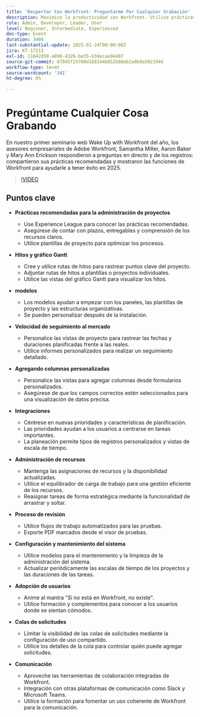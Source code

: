 ```yaml
---
title: 'Despertar Con Workfront: Preguntarme Por Cualquier Grabación'
description: Maximice la productividad con Workfront. Utilice prácticas recomendadas, hitos, modelos e integraciones. Administrar recursos, revisiones y configuración del sistema. Fomentar la adopción de usuarios y agilizar la comunicación.
role: Admin, Developer, Leader, User
level: Beginner, Intermediate, Experienced
doc-type: Event
duration: 3404
last-substantial-update: 2025-01-24T00:00:00Z
jira: KT-17213
exl-id: 11842d50-a898-4326-be35-634ecaa94487
source-git-commit: 87945f25760d168144b852b88eb2a0b9a5021946
workflow-type: tm+mt
source-wordcount: '341'
ht-degree: 0%

---
```


# Pregúntame Cualquier Cosa Grabando

En nuestro primer seminario web Wake Up with Workfront del año, los asesores empresariales de Adobe Workfront, Samantha Miller, Aaron Baker y Mary Ann Erickson respondieron a preguntas en directo y de los registros: compartieron sus prácticas recomendadas y mostraron las funciones de Workfront para ayudarle a tener éxito en 2025.

>[!VIDEO](https://video.tv.adobe.com/v/3443085/?learn=on&enablevpops)

## Puntos clave

* **Prácticas recomendadas para la administración de proyectos**

   * Use Experience League para conocer las prácticas recomendadas.
   * Asegúrese de contar con plazos, entregables y comprensión de los recursos claros.
   * Utilice plantillas de proyecto para optimizar los procesos.

* **Hitos y gráfico Gantt**

   * Cree y utilice rutas de hitos para rastrear puntos clave del proyecto.
   * Adjuntar rutas de hitos a plantillas o proyectos individuales.
   * Utilice las vistas del gráfico Gantt para visualizar los hitos.

* **modelos**

   * Los modelos ayudan a empezar con los paneles, las plantillas de proyecto y las estructuras organizativas.
   * Se pueden personalizar después de la instalación.

* **Velocidad de seguimiento al mercado**

   * Personalice las vistas de proyecto para rastrear las fechas y duraciones planificadas frente a las reales.
   * Utilice informes personalizados para realizar un seguimiento detallado.

* **Agregando columnas personalizadas**

   * Personalice las vistas para agregar columnas desde formularios personalizados.
   * Asegúrese de que los campos correctos estén seleccionados para una visualización de datos precisa.

* **Integraciones**

   * Céntrese en nuevas prioridades y características de planificación.
   * Las prioridades ayudan a los usuarios a centrarse en tareas importantes.
   * La planeación permite tipos de registros personalizados y vistas de escala de tiempo.

* **Administración de recursos**

   * Mantenga las asignaciones de recursos y la disponibilidad actualizadas.
   * Utilice el equilibrador de carga de trabajo para una gestión eficiente de los recursos.
   * Reasignar tareas de forma estratégica mediante la funcionalidad de arrastrar y soltar.

* **Proceso de revisión**

   * Utilice flujos de trabajo automatizados para las pruebas.
   * Exporte PDF marcados desde el visor de pruebas.

* **Configuración y mantenimiento del sistema**

   * Utilice modelos para el mantenimiento y la limpieza de la administración del sistema.
   * Actualizar periódicamente las escalas de tiempo de los proyectos y las duraciones de las tareas.

* **Adopción de usuarios**

   * Anime al mantra &quot;Si no está en Workfront, no existe&quot;.
   * Utilice formación y complementos para conocer a los usuarios donde se sientan cómodos.

* **Colas de solicitudes**

   * Limitar la visibilidad de las colas de solicitudes mediante la configuración de uso compartido.
   * Utilice los detalles de la cola para controlar quién puede agregar solicitudes.

* **Comunicación**

   * Aproveche las herramientas de colaboración integradas de Workfront.
   * Integración con otras plataformas de comunicación como Slack y Microsoft Teams.
   * Utilice la formación para fomentar un uso coherente de Workfront para la comunicación.
